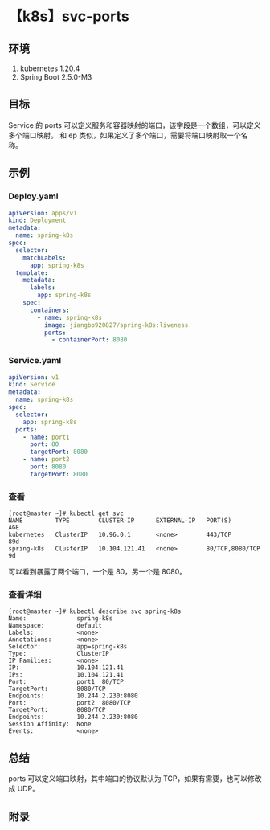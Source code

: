 # 【k8s】svc-ports

## 环境

1. kubernetes 1.20.4
2. Spring Boot 2.5.0-M3

## 目标

Service 的 ports 可以定义服务和容器映射的端口，该字段是一个数组，可以定义多个端口映射。
和 ep 类似，如果定义了多个端口，需要将端口映射取一个名称。

## 示例

### Deploy.yaml

```yaml
apiVersion: apps/v1
kind: Deployment
metadata:
  name: spring-k8s
spec:
  selector:
    matchLabels:
      app: spring-k8s
  template:
    metadata:
      labels:
        app: spring-k8s
    spec:
      containers:
        - name: spring-k8s
          image: jiangbo920827/spring-k8s:liveness
          ports:
            - containerPort: 8080
```

### Service.yaml

```yaml
apiVersion: v1
kind: Service
metadata:
  name: spring-k8s
spec:
  selector:
    app: spring-k8s
  ports:
    - name: port1
      port: 80
      targetPort: 8080
    - name: port2
      port: 8080
      targetPort: 8080
```

### 查看 

```
[root@master ~]# kubectl get svc
NAME         TYPE        CLUSTER-IP      EXTERNAL-IP   PORT(S)           AGE
kubernetes   ClusterIP   10.96.0.1       <none>        443/TCP           89d
spring-k8s   ClusterIP   10.104.121.41   <none>        80/TCP,8080/TCP   9d
```

可以看到暴露了两个端口，一个是 80，另一个是 8080。

### 查看详细

```
[root@master ~]# kubectl describe svc spring-k8s
Name:              spring-k8s
Namespace:         default
Labels:            <none>
Annotations:       <none>
Selector:          app=spring-k8s
Type:              ClusterIP
IP Families:       <none>
IP:                10.104.121.41
IPs:               10.104.121.41
Port:              port1  80/TCP
TargetPort:        8080/TCP
Endpoints:         10.244.2.230:8080
Port:              port2  8080/TCP
TargetPort:        8080/TCP
Endpoints:         10.244.2.230:8080
Session Affinity:  None
Events:            <none>
```

## 总结

ports 可以定义端口映射，其中端口的协议默认为 TCP，如果有需要，也可以修改成 UDP。

## 附录
